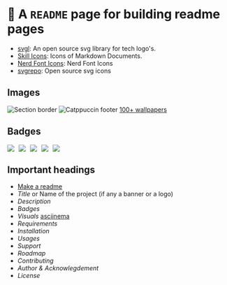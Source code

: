 # 📜 A `README` page for building readme pages

- [svgl](https://svgl.app/): An open source svg library for tech logo's.
- [Skill Icons](https://skillicons.dev/): Icons of Markdown Documents.
- [Nerd Font Icons](https://www.nerdfonts.com/cheat-sheet): Nerd Font Icons
- [svgrepo](https://www.svgrepo.com/): Open source svg icons

## Images

![Section border](https://raw.githubusercontent.com/catppuccin/catppuccin/main/assets/palette/macchiato.png)
![Catppuccin footer](https://raw.githubusercontent.com/catppuccin/catppuccin/main/assets/footers/gray0_ctp_on_line.svg?sanitize=true)
[100+ wallpapers](https://github.com/Matt-FTW/dotfiles/blob/main/.config/hypr/theme/walls/.github/README.md)

## Badges

<p align="center" style="display: flex; gap: 10px;">
  <a href="https://instagram.com/shubhamm1215">
    <img src="https://img.shields.io/badge/shubhamm1215-%23DDB6F2.svg?style=for-the-badge&color=DDB6F2&label=instagram&labelColor=363a4f&logo=Instagram&logoColor=cad3f5">
  </a>
  <a href="https://x.com/codin_nerd">
    <img src="https://img.shields.io/badge/codin_nerd-%23B4BEFE.svg?style=for-the-badge&color=B4BEFE&label=x.com&labelColor=363a4f&logo=x&logoColor=cad3f5">
  </a>
  <a href="https://github.com/xshubhamg">
    <img src="https://img.shields.io/badge/xshubhamg-%2312100E.svg?style=for-the-badge&color=A6E3A1&label=github&labelColor=363a4f&logo=GitHub&logoColor=cad3f5">
  </a>
    <a href="mailto:shubhammgiri3@gmail.com">
    <img src="https://img.shields.io/badge/shubham-%23EA4335.svg?style=for-the-badge&color=FAB387&label=gmail&labelColor=363a4f&logo=Gmail&logoColor=cad3f5">
    </a>
    <a href="https://github.com/xshubhamg/xshubhamg/LICENSE">
        <img src="https://img.shields.io/static/v1.svg?style=for-the-badge&label=License&message=MIT&logoColor=d9e0ee&colorA=363a4f&colorB=b7bdf8"/>
    </a>
</p>

## Important headings

- [Make a readme](https://www.makeareadme.com/)
- _Title_ or Name of the project (if any a banner or a logo)
- _Description_
- _Badges_
- _Visuals_ [asciinema](https://asciinema.org)
- _Requirements_
- _Installation_
- _Usages_
- _Support_
- _Roadmap_
- _Contributing_
- _Author & Acknowlegdement_
- _License_
